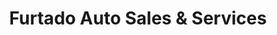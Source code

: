 ---
title: "Furtado Auto Sales & Services"
url: /new-bedford/furtado-auto-sales-und-services/
shop: Autohaus
---